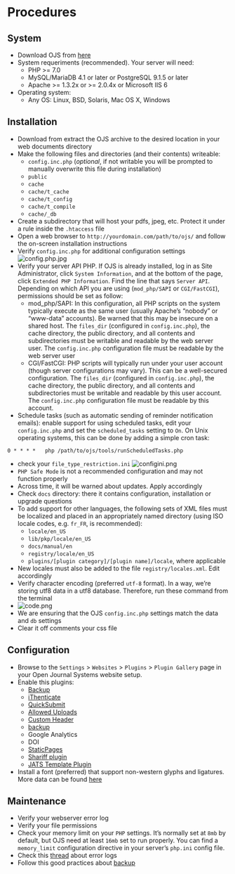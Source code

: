 # Procedures
## System
* Download OJS from [here](https://pkp.sfu.ca/ojs/ojs_download/)
* System requeriments (recommended). Your server will need:
	- PHP >= 7.0
	- MySQL/MariaDB 4.1 or later or PostgreSQL 9.1.5 or later
	- Apache >= 1.3.2x or >= 2.0.4x or Microsoft IIS 6
* Operating system: 
	- Any OS: Linux, BSD, Solaris, Mac OS X, Windows
## Installation
* Download from extract the OJS archive to the desired location in your web documents directory
* Make the following files and directories (and their contents) writeable:
	- `config.inc.php` (_optional_, if not writable you will be prompted to manually overwrite this file during installation)
	- `public`
	- `cache`
	- `cache/t_cache`
	- `cache/t_config`
	- `cache/t_compile`
	- `cache/_db`
* Create a subdirectory that will host your pdfs, jpeg, etc. Protect it under a rule inside the `.htaccess` file
* Open a web browser to `http://yourdomain.com/path/to/ojs/` and follow the on-screen installation instructions
* Verify `config.inc.php` for additional configuration settings
![config.php.jpg](https://bitbucket.org/repo/rpybXp8/images/4241243587-config-php.jpg)
* Verify your server API PHP. If OJS is already installed, log in as Site Administrator, click `System Information`, and at the bottom of the page, click `Extended PHP Information`. Find the line that says `Server API`. Depending on which API you are using (`mod_php/SAPI` or `CGI/FastCGI`), permissions should be set as follow: 
	- mod_php/SAPI: In this configuration, all PHP scripts on the system typically execute as the same user (usually Apache’s “nobody” or “www-data” accounts). Be warned that this may be insecure on a shared host. The `files_dir` (configured in `config.inc.php`), the cache directory, the public directory, and all contents and subdirectories must be writable and readable by the web server user. The `config.inc.php` configuration file must be readable by the web server user
	- CGI/FastCGI: PHP scripts will typically run under your user account (though server configurations may vary). This can be a well-secured configuration. The `files_dir` (configured in `config.inc.php`), the cache directory, the public directory, and all contents and subdirectories must be writable and readable by this user account. The `config.inc.php` configuration file must be readable by this account.
* Schedule tasks (such as automatic sending of reminder notification emails): enable support for using scheduled tasks, edit your `config.inc.php` and set the `scheduled_tasks` setting to `On`. On Unix operating systems, this can be done by adding a simple cron task:

```# crontab -e www
0 * * * *	php /path/to/ojs/tools/runScheduledTasks.php
```

* check your `file_type_restriction.ini`
![configini.png](https://bitbucket.org/repo/rpybXp8/images/3968091645-configini.png)
* `PHP Safe Mode` is not a recommended configuration and may not function properly
* Across time, it will be warned about updates. Apply accordingly
* Check `docs` directory: there it contains configuration, installation or upgrade questions
* To add support for other languages, the following sets of XML files must be localized and placed in an appropriately named directory (using ISO locale 
codes, e.g. `fr_FR`, is recommended):
	- `locale/en_US`
	- `lib/pkp/locale/en_US`
	- `docs/manual/en`
	- `registry/locale/en_US`
	- `plugins/[plugin category]/[plugin name]/locale`, where applicable
* New locales must also be added to the file `registry/locales.xml`. Edit accordingly
* Verify character encoding (preferred `utf-8` format). In a way, we’re storing utf8 data in a utf8 database. Therefore, run these command from the terminal
* ![code.png](https://bitbucket.org/repo/rpybXp8/images/3542055665-carbon.png)
* We are ensuring that the OJS `config.inc.php` settings match the data and `db` settings
* Clear it off comments your css file

## Configuration
* Browse to the `Settings` > `Websites` > `Plugins` > `Plugin Gallery` page in your Open Journal Systems website setup.
* Enable this plugins:
     * [Backup](https://github.com/asmecher/backup)
     * [iThenticate](https://github.com/asmecher/plagiarism)
     * [QuickSubmit](https://github.com/pkp/quickSubmit)
     * [Allowed Uploads](https://github.com/ajnyga/allowedUploads)
     * [Custom Header](https://github.com/asmecher/customHeader/)
     * [backup](https://github.com/asmecher/backup)
	 * Google Analytics
	 * DOI
     * [StaticPages](https://github.com/pkp/staticPages)
     * [Shariff plugin](https://github.com/ojsde/shariff)
     * [JATS Template Plugin](https://github.com/asmecher/jatsTemplate/)
* Install a font (preferred) that support non-western glyphs and ligatures. More data can be found [here](https://bitbucket.org/imhicihu/open-journal-system-ojs-project/src/master/typography/fonts.md)


## Maintenance
* Verify your webserver error log
* Verify your file permissions
* Check your memory limit on your `PHP` settings. It’s normally set at `8mb` by default, but OJS need at least `16mb` set to run properly. You can find a `memory_limit` configuration directive in your server’s `php.ini` config file.
* Check this [thread](https://bitbucket.org/imhicihu/open-journal-system-ojs-project/src/master/Error_PHP_Console_log.md) about error logs
* Follow this good practices about [backup](https://bitbucket.org/imhicihu/open-journal-system-ojs-project/src/master/Backup.md)

